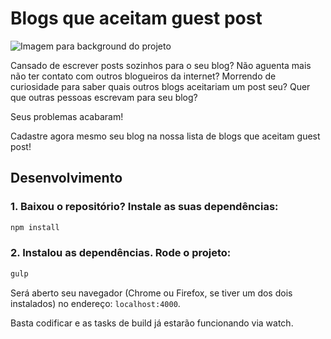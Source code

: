# Blogs que aceitam guest post

![Imagem para background do projeto](https://raw.githubusercontent.com/iloveblogs/guest-post/master/readme-background.png)

Cansado de escrever posts sozinhos para o seu blog? Não aguenta mais não ter contato com outros blogueiros da internet? Morrendo de curiosidade para saber quais outros blogs aceitariam um post seu? Quer que outras pessoas escrevam para seu blog?

Seus problemas acabaram!

Cadastre agora mesmo seu blog na nossa lista de blogs que aceitam guest post!

## Desenvolvimento

### 1. Baixou o repositório? Instale as suas dependências:

```bash
npm install
```

### 2. Instalou as dependências. Rode o projeto:

```bash
gulp
```

Será aberto seu navegador (Chrome ou Firefox, se tiver um dos dois instalados) no endereço: `localhost:4000`.

Basta codificar e as tasks de build já estarão funcionando via watch.
